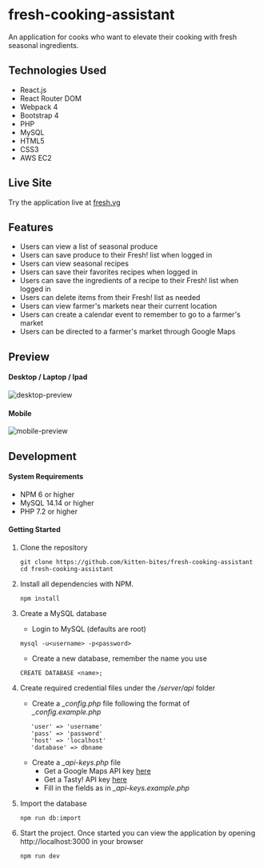 # fresh-cooking-assistant
An application for cooks who want to elevate their cooking with fresh seasonal ingredients.

## Technologies Used
- React.js
- React Router DOM
- Webpack 4
- Bootstrap 4
- PHP
- MySQL
- HTML5
- CSS3
- AWS EC2

## Live Site

Try the application live at [fresh.vg](https://fresh.vg)

## Features

- Users can view a list of seasonal produce
- Users can save produce to their Fresh! list when logged in
- Users can view seasonal recipes
- Users can save their favorites recipes when logged in
- Users can save the ingredients of a recipe to their Fresh! list when logged in
- Users can delete items from their Fresh! list as needed
- Users can view farmer's markets near their current location
- Users can create a calendar event to remember to go to a farmer's market
- Users can be directed to a farmer's market through Google Maps

## Preview

#### Desktop / Laptop / Ipad

![desktop-preview](https://user-images.githubusercontent.com/36774670/70952187-5bd2c680-201a-11ea-8f11-281a2d0bc7f5.png)

#### Mobile

![mobile-preview](https://user-images.githubusercontent.com/36774670/70952188-5bd2c680-201a-11ea-98aa-9de95c2a57df.png)

## Development

#### System Requirements

- NPM 6 or higher
- MySQL 14.14 or higher
- PHP 7.2 or higher

#### Getting Started

1. Clone the repository

    ```shell
    git clone https://github.com/kitten-bites/fresh-cooking-assistant
    cd fresh-cooking-assistant
    ```

1. Install all dependencies with NPM.
 
    ```shell
    npm install
    ```

1. Create a MySQL database

    + Login to MySQL (defaults are root)
    ```shell
    mysql -u<username> -p<password>
     ```
    + Create a new database, remember the name you use
    ```shell
    CREATE DATABASE <name>;
     ```

1. Create required credential files under the */server/api* folder

     + Create a *_config.php* file following the format of *_config.example.php*
      ```shell
         'user' => 'username'
         'pass' => 'password'
         'host' => 'localhost'
         'database' => dbname
      ```
      + Create a *_api-keys.php* file
          + Get a Google Maps API key [here](https://developers.google.com/maps/documentation/javascript/get-api-key)
          + Get a Tasty! API key [here](https://rapidapi.com/apidojo/api/tasty)
          + Fill in the fields as in *_api-keys.example.php*

1. Import the database

    ```shell
    npm run db:import
    ```

1. Start the project. Once started you can view the application by opening http://localhost:3000 in your browser
    ```shell
    npm run dev
    ```
